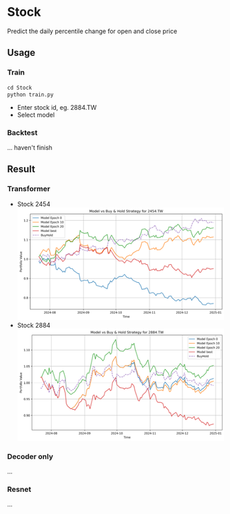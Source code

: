 # Stock
Predict the daily percentile change for open and close price

## Usage
### Train
```
cd Stock
python train.py
```
- Enter stock id, eg. 2884.TW
- Select model
### Backtest
... haven't finish

## Result
### Transformer
- Stock 2454
![2454 performance](https://github.com/KJJHHH/Stock/blob/main/transformer_based/Transformer-result/2454.TW.png)
- Stock 2884
![2884 performance](https://github.com/KJJHHH/Stock/blob/main/transformer_based/Transformer-result/2884.TW.png)
### Decoder only
...

### Resnet
...

